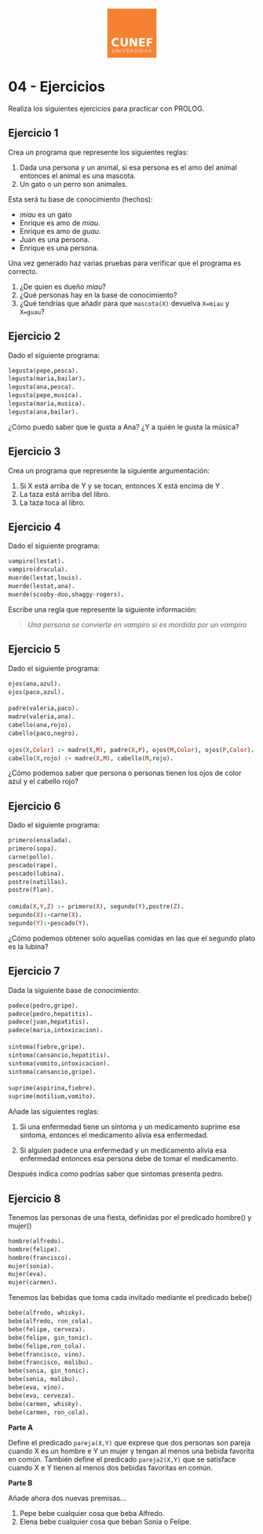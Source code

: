 <p align="center"><img width=100 height=100 src="../images/logo.png"></p>

# 04 - Ejercicios 

Realiza los siguientes ejercicios para practicar con PROLOG.

**Ejercicio 1**
---
Crea un programa que represente los siguientes reglas:

1. Dada una persona y un animal, si esa persona es el amo del animal entonces el animal es una mascota.  
2. Un gato o un perro son animales. 

Esta será tu base de conocimiento (hechos):

* *miau* es un gato
* Enrique es amo de *miau*.
* Enrique es amo de *guau*. 
* Juan es una persona.
* Enrique es una persona.

Una vez generado haz varias pruebas para verificar que el programa es correcto. 

1. ¿De quien es dueño *miau*?
2. ¿Qué personas hay en la base de conocimiento?
3. ¿Qué tendrías que añadir para que ```mascota(X)``` devuelva ```X=miau``` y ```X=guau```? 



**Ejercicio 2**
---
Dado el siguiente programa:

```prolog
legusta(pepe,pesca).
legusta(maria,bailar).
legusta(ana,pesca).
legusta(pepe,musica).
legusta(maria,musica).
legusta(ana,bailar).
```

¿Cómo puedo saber que le gusta a Ana? ¿Y a quién le gusta la música?

**Ejercicio 3**
---
Crea un programa que represente la siguiente argumentación:

1. Si X está arriba de Y y se tocan, entonces X está encima de Y .
2. La taza está arriba del libro.
3. La taza toca al libro.

**Ejercicio 4**
---
Dado el siguiente programa:

```prolog
vampiro(lestat).
vampiro(dracula).
muerde(lestat,louis).
muerde(lestat,ana).
muerde(scooby-doo,shaggy-rogers).
```
Escribe una regla que represente la siguiente información:
    
> *Una persona se convierte en vampiro si es mordida por un vampiro*

**Ejercicio 5**
---
Dado el siguiente programa:

```prolog
ojos(ana,azul).
ojos(paco,azul).

padre(valeria,paco).
madre(valeria,ana).
cabello(ana,rojo).
cabello(paco,negro).

ojos(X,Color) :- madre(X,M), padre(X,P), ojos(M,Color), ojos(P,Color).
cabello(X,rojo) :- madre(X,M), cabello(M,rojo).
```
¿Cómo podemos saber que persona o personas tienen los ojos de color azul y el cabello rojo?

**Ejercicio 6**
---
Dado el siguiente programa:

```prolog
primero(ensalada).
primero(sopa).
carne(pollo).
pescado(rape).
pescado(lubina).
postre(natillas).
postre(flan).

comida(X,Y,Z) :- primero(X), segundo(Y),postre(Z).
segundo(X):-carne(X).
segundo(Y):-pescado(Y).
```
¿Cómo podemos obtener solo aquellas comidas en las que el segundo plato es la lubina?

**Ejercicio 7**
---
Dada la siguiente base de conocimiento:

```prolog
padece(pedro,gripe).
padece(pedro,hepatitis).
padece(juan,hepatitis).
padece(maria,intoxicacion).

sintoma(fiebre,gripe).
sintoma(cansancio,hepatitis).
sintoma(vomito,intoxicacion).
sintoma(cansancio,gripe).

suprime(aspirina,fiebre).
suprime(motilium,vomito).
```
Añade las siguientes reglas:
1. Si una enfermedad tiene un síntoma y un medicamento suprime ese sintoma, entonces el medicamento alivia esa enfermedad. 

2. Si alguien padece una enfermedad y un medicamento alivia esa enfermedad entonces esa persona debe de tomar el medicamento. 

Después indica como podrías saber que sintomas presenta pedro. 

**Ejercicio 8**
---
Tenemos las personas de una fiesta, definidas por el predicado hombre() y mujer()
```prolog
hombre(alfredo).
hombre(felipe).
hombre(francisco).
mujer(sonia).
mujer(eva).
mujer(carmen).
```

Tenemos las bebidas que toma cada invitado mediante el predicado bebe()
```prolog
bebe(alfredo, whisky).
bebe(alfredo, ron_cola).
bebe(felipe, cerveza).
bebe(felipe, gin_tonic).
bebe(felipe,ron_cola).
bebe(francisco, vino).
bebe(francisco, malibu).
bebe(sonia, gin_tonic).
bebe(sonia, malibu).
bebe(eva, vino).
bebe(eva, cerveza).
bebe(carmen, whisky).
bebe(carmen, ron_cola).
```
**Parte A**

Define el predicado ```pareja(X,Y)``` que exprese que dos personas son pareja cuando X es un hombre e Y un mujer y tengan al menos una bebida favorita en común. También define el predicado ```pareja2(X,Y)``` que se satisface cuando X e Y tienen al menos dos bebidas favoritas en común. 

**Parte B**

Añade ahora dos nuevas premisas...

1. Pepe bebe cualquier cosa que beba Alfredo. 
2. Elena bebe cualquier cosa que beban Sonia o Felipe. 

